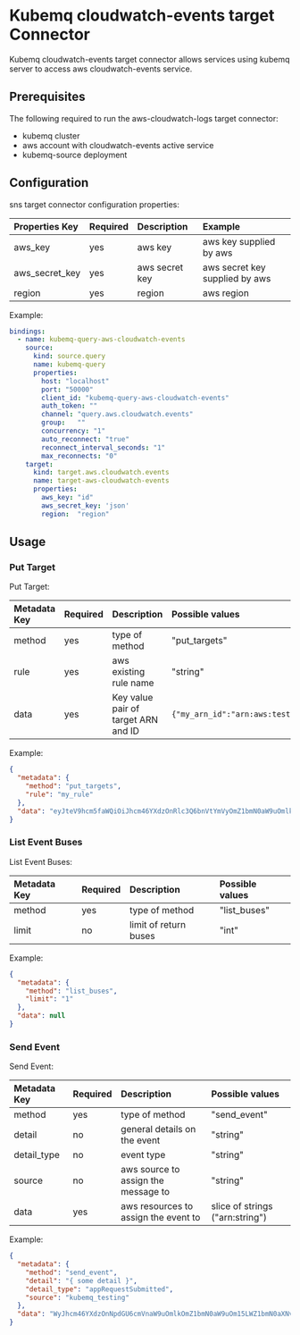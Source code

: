 # Kubemq cloudwatch-events target Connector

Kubemq cloudwatch-events target connector allows services using kubemq server to access aws cloudwatch-events service.

## Prerequisites
The following required to run the aws-cloudwatch-logs target connector:

- kubemq cluster
- aws account with cloudwatch-events active service
- kubemq-source deployment

## Configuration

sns target connector configuration properties:

| Properties Key | Required | Description                                | Example                     |
|:---------------|:---------|:-------------------------------------------|:----------------------------|
| aws_key        | yes      | aws key                                    | aws key supplied by aws         |
| aws_secret_key | yes      | aws secret key                             | aws secret key supplied by aws  |
| region         | yes      | region                                     | aws region                      |


Example:

```yaml
bindings:
  - name: kubemq-query-aws-cloudwatch-events
    source:
      kind: source.query
      name: kubemq-query
      properties:
        host: "localhost"
        port: "50000"
        client_id: "kubemq-query-aws-cloudwatch-events"
        auth_token: ""
        channel: "query.aws.cloudwatch.events"
        group:   ""
        concurrency: "1"
        auto_reconnect: "true"
        reconnect_interval_seconds: "1"
        max_reconnects: "0"
    target:
      kind: target.aws.cloudwatch.events
      name: target-aws-cloudwatch-events
      properties:
        aws_key: "id"
        aws_secret_key: 'json'
        region:  "region"
```

## Usage

### Put Target

Put Target:

| Metadata Key      | Required | Description                             | Possible values                            |
|:------------------|:---------|:----------------------------------------|:-------------------------------------------|
| method            | yes      | type of method                          | "put_targets"                     |
| rule              | yes      | aws existing rule name                  | "string"                     |
| data              | yes      | Key value pair of target ARN and ID     |  `{"my_arn_id":"arn:aws:test:number:function:id"}`     |



Example:

```json
{
  "metadata": {
    "method": "put_targets",
    "rule": "my_rule"
  },
  "data": "eyJteV9hcm5faWQiOiJhcm46YXdzOnRlc3Q6bnVtYmVyOmZ1bmN0aW9uOmlkIn0"
}
```


### List Event Buses

List Event Buses:

| Metadata Key      | Required | Description                             | Possible values                            |
|:------------------|:---------|:----------------------------------------|:-------------------------------------------|
| method            | yes      | type of method                          | "list_buses"                     |
| limit             | no       | limit of return buses                   | "int"                     |



Example:

```json
{
  "metadata": {
    "method": "list_buses",
    "limit": "1"
  },
  "data": null
}
```


### Send Event

Send Event:

| Metadata Key      | Required | Description                             | Possible values                            |
|:-----------------|:---------|:----------------------------------------|:-------------------------------------------|
| method           | yes      | type of method                          | "send_event"                     |
| detail           | no       | general details on the event            | "string"                     |
| detail_type      | no       | event type                              | "string"                     |
| source           | no       | aws source to assign the message to     | "string"                     |
| data             | yes      | aws resources to assign the event to    |  slice of strings ("arn:string")                     |



Example:

```json
{
  "metadata": {
    "method": "send_event",
    "detail": "{ some detail }",
    "detail_type": "appRequestSubmitted",
    "source": "kubemq_testing"
  },
  "data": "WyJhcm46YXdzOnNpdGU6cmVnaW9uOmlkOmZ1bmN0aW9uOm15LWZ1bmN0aXNvbnMiXQ=="
}
```
